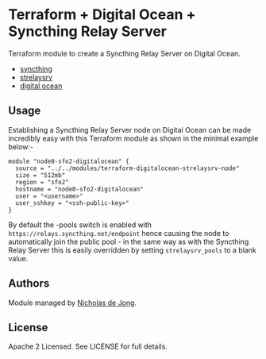 # Terraform + Digital Ocean + Syncthing Relay Server

Terraform module to create a Syncthing Relay Server on Digital Ocean.
 * [syncthing](https://syncthing.net)
 * [strelaysrv](https://docs.syncthing.net/users/strelaysrv.html)
 * [digital ocean](https://www.digitalocean.com/)

## Usage
Establishing a Syncthing Relay Server node on Digital Ocean can be made incredibly easy with 
this Terraform module as shown in the minimal example below:-

```hcl
module "node0-sfo2-digitalocean" {
  source = "../../modules/terraform-digitalocean-strelaysrv-node"
  size = "512mb"
  region = "sfo2"
  hostname = "node0-sfo2-digitalocean"
  user = "<username>"
  user_sshkey = "<ssh-public-key>"
}
```

By default the -pools switch is enabled with `https://relays.syncthing.net/endpoint` hence causing the 
node to automatically join the public pool - in the same way as with the Syncthing Relay Server this
is easily overridden by setting `strelaysrv_pools` to a blank value.

## Authors
Module managed by [Nicholas de Jong](https://github.com/ndejong).

## License
Apache 2 Licensed. See LICENSE for full details.
